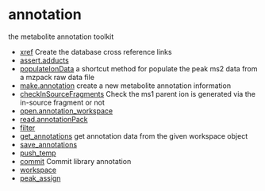﻿# annotation

the metabolite annotation toolkit

+ [xref](annotation/xref.1) Create the database cross reference links
+ [assert.adducts](annotation/assert.adducts.1) 
+ [populateIonData](annotation/populateIonData.1) a shortcut method for populate the peak ms2 data from a mzpack raw data file
+ [make.annotation](annotation/make.annotation.1) create a new metabolite annotation information
+ [checkInSourceFragments](annotation/checkInSourceFragments.1) Check the ms1 parent ion is generated via the in-source fragment or not
+ [open.annotation_workspace](annotation/open.annotation_workspace.1) 
+ [read.annotationPack](annotation/read.annotationPack.1) 
+ [filter](annotation/filter.1) 
+ [get_annotations](annotation/get_annotations.1) get annotation data from the given workspace object
+ [save_annotations](annotation/save_annotations.1) 
+ [push_temp](annotation/push_temp.1) 
+ [commit](annotation/commit.1) Commit library annotation
+ [workspace](annotation/workspace.1) 
+ [peak_assign](annotation/peak_assign.1) 
